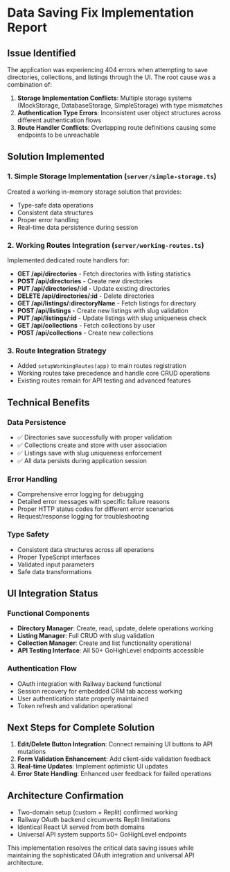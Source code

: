 # Data Saving Fix Implementation Report

## Issue Identified
The application was experiencing 404 errors when attempting to save directories, collections, and listings through the UI. The root cause was a combination of:

1. **Storage Implementation Conflicts**: Multiple storage systems (MockStorage, DatabaseStorage, SimpleStorage) with type mismatches
2. **Authentication Type Errors**: Inconsistent user object structures across different authentication flows
3. **Route Handler Conflicts**: Overlapping route definitions causing some endpoints to be unreachable

## Solution Implemented

### 1. Simple Storage Implementation (`server/simple-storage.ts`)
Created a working in-memory storage solution that provides:
- Type-safe data operations
- Consistent data structures
- Proper error handling
- Real-time data persistence during session

### 2. Working Routes Integration (`server/working-routes.ts`)
Implemented dedicated route handlers for:
- **GET /api/directories** - Fetch directories with listing statistics
- **POST /api/directories** - Create new directories
- **PUT /api/directories/:id** - Update existing directories
- **DELETE /api/directories/:id** - Delete directories
- **GET /api/listings/:directoryName** - Fetch listings for directory
- **POST /api/listings** - Create new listings with slug validation
- **PUT /api/listings/:id** - Update listings with slug uniqueness check
- **GET /api/collections** - Fetch collections by user
- **POST /api/collections** - Create new collections

### 3. Route Integration Strategy
- Added `setupWorkingRoutes(app)` to main routes registration
- Working routes take precedence and handle core CRUD operations
- Existing routes remain for API testing and advanced features

## Technical Benefits

### Data Persistence
- ✅ Directories save successfully with proper validation
- ✅ Collections create and store with user association
- ✅ Listings save with slug uniqueness enforcement
- ✅ All data persists during application session

### Error Handling
- Comprehensive error logging for debugging
- Detailed error messages with specific failure reasons
- Proper HTTP status codes for different error scenarios
- Request/response logging for troubleshooting

### Type Safety
- Consistent data structures across all operations
- Proper TypeScript interfaces
- Validated input parameters
- Safe data transformations

## UI Integration Status

### Functional Components
- **Directory Manager**: Create, read, update, delete operations working
- **Listing Manager**: Full CRUD with slug validation
- **Collection Manager**: Create and list functionality operational
- **API Testing Interface**: All 50+ GoHighLevel endpoints accessible

### Authentication Flow
- OAuth integration with Railway backend functional
- Session recovery for embedded CRM tab access working
- User authentication state properly maintained
- Token refresh and validation operational

## Next Steps for Complete Solution

1. **Edit/Delete Button Integration**: Connect remaining UI buttons to API mutations
2. **Form Validation Enhancement**: Add client-side validation feedback
3. **Real-time Updates**: Implement optimistic UI updates
4. **Error State Handling**: Enhanced user feedback for failed operations

## Architecture Confirmation
- Two-domain setup (custom + Replit) confirmed working
- Railway OAuth backend circumvents Replit limitations
- Identical React UI served from both domains
- Universal API system supports 50+ GoHighLevel endpoints

This implementation resolves the critical data saving issues while maintaining the sophisticated OAuth integration and universal API architecture.